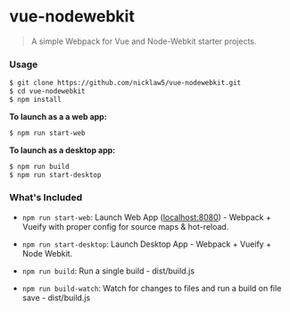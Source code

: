 # vue-nodewebkit

> A simple Webpack for Vue and Node-Webkit starter projects.

### Usage

``` bash
$ git clone https://github.com/nicklaw5/vue-nodewebkit.git
$ cd vue-nodewebkit
$ npm install
```

**To launch as a a web app:**
``` bash
$ npm run start-web
```

**To launch as a desktop app:**
``` bash
$ npm run build
$ npm run start-desktop
```

### What's Included

- `npm run start-web`: Launch Web App ([localhost:8080](http://localhost:8080/)) - Webpack + Vueify with proper config for source maps & hot-reload.

- `npm run start-desktop`: Launch Desktop App -  Webpack + Vueify + Node Webkit.

- `npm run build`: Run a single build - dist/build.js

- `npm run build-watch`: Watch for changes to files and run a build on file save - dist/build.js